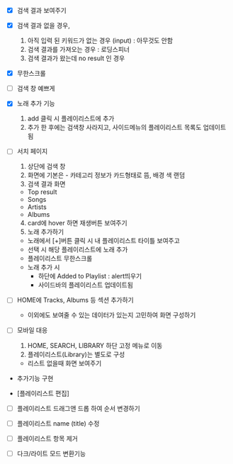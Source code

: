 -   [x] 검색 결과 보여주기
-   [x] 검색 결과 없을 경우,
    1. 아직 입력 된 키워드가 없는 경우 (input) : 아무것도 안함
    2. 검색 결과를 가져오는 경우 : 로딩스피너
    3. 검색 결과가 왔는데 no result 인 경우
-   [x] 무한스크롤
-   [ ] 검색 창 예쁘게

-   [x] 노래 추가 기능

    1. add 클릭 시 플레이리스트에 추가
    2. 추가 한 후에는 검색창 사라지고, 사이드메뉴의 플레이리스트 목록도 업데이트 됨

-   [ ] 서치 페이지

    1. 상단에 검색 창
    2. 화면에 기본은 - 카테고리 정보가 카드형태로 뜸, 배경 색 랜덤
    3. 검색 결과 화면

    -   Top result
    -   Songs
    -   Artists
    -   Albums

    4. card에 hover 하면 재생버튼 보여주기
    5. 노래 추가하기

    -   노래에서 [+]버튼 클릭 시 내 플레이리스트 타이틀 보여주고
    -   선택 시 해당 플레이리스트에 노래 추가
    -   플레이리스트 무한스크롤
    -   노래 추가 시
        -   하단에 Added to Playlist : alert띄우기
        -   사이드바의 플레이리스트 업데이트됨

-   [ ] HOME에 Tracks, Albums 등 섹션 추가하기

    -   이외에도 보여줄 수 있는 데이터가 있는지 고민하여 화면 구성하기

-   [ ] 모바일 대응
    1. HOME, SEARCH, LIBRARY 하단 고정 메뉴로 이동
    2. 플레이리스트(Library)는 별도로 구성
    -   리스트 없을때 화면 보여주기

*   추가기능 구현

-   [플레이리스트 편집]
-   [ ] 플레이리스트 드래그앤 드롭 하여 순서 변경하기
-   [ ] 플레이리스트 name (title) 수정
-   [ ] 플레이리스트 항목 제거

-   [ ] 다크/라이트 모드 변환기능

